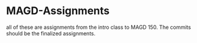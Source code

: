 # MAGD-Assignments
all of these are assignments from the intro class to MAGD 150. The commits should be the finalized assignments.

